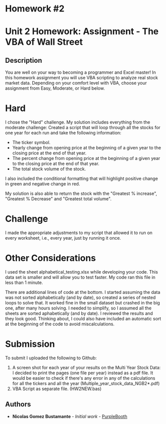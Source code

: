 # Homework #2
# Unit 2 Homework: Assignment - The VBA of Wall Street

## Description
You are well on your way to becoming a programmer and Excel master! In this homework assignment you will use VBA scripting to analyze real stock market data. Depending on your comfort level with VBA, choose your assignment from Easy, Moderate, or Hard below.

# Hard

I chose the "Hard" challenge. My solution includes everything from the moderate challenge:
Created a script that will loop through all the stocks for one year for each run and take the following information: 
- The ticker symbol.
- Yearly change from opening price at the beginning of a given year to the closing price at the end of that year.
- The percent change from opening price at the beginning of a given year to the closing price at the end of that year.
- The total stock volume of the stock.

I also included the conditional formatting that will highlight positive change in green and negative change in red.

My solution is also able to return the stock with the "Greatest % increase", "Greatest % Decrease" and "Greatest total volume".

# Challenge

I made the appropriate adjustments to my script that allowed it to run on every worksheet, i.e., every year, just by running it once.

# Other Considerations

I used the sheet alphabetical_testing.xlsx while developing your code. This data set is smaller and will allow you to test faster. My code ran this file in less than 1 minute.

There are additional lines of code at the bottom. I started assuming the data was not sorted alphabetically (and by date), so created a series of nested loops to solve that. It worked fine in the small dataset but crashed in the big one, after many hours solving. I needed to simplify, so I assumed all the sheets are sorted aphabetically (and by date). I reviewed the results and they look good. Thinking about, I could also have included an automatic sort at the beginning of the code to avoid miscalculations.


# Submission

To submit I uploaded the following to Github:


1) A screen shot for each year of your results on the Multi Year Stock Data: I decided to print the pages (one file per year) instead as a pdf file. It would be easier to check if there's any error in any of the calculations for all the tickers and all the year (Multiple_year_stock_data_NGB2*.pdf)
2) VBA Script as separate file. (HW2NEW.bas)



## Authors

* **Nicolas Gomez Bustamante** - *Initial work* - [PurpleBooth](https://github.com/nbg1)





